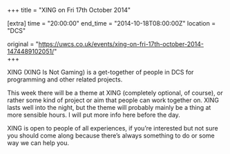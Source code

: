 +++
title = "XING on Fri 17th October 2014"

[extra]
time = "20:00:00"
end_time = "2014-10-18T08:00:00Z"
location = "DCS"

original = "https://uwcs.co.uk/events/xing-on-fri-17th-october-2014-1474489102051/"    
+++

XING (XING Is Not Gaming) is a get-together of people in DCS for programming and other related projects.

This week there will be a theme at XING (completely optional, of course), or rather some kind of project or aim that people can work together on. XING lasts well into the night, but the theme will probably mainly be a thing at more sensible hours. I will put more info here before the day.

XING is open to people of all experiences, if you’re interested but not sure you should come along because there’s always something to do or some way we can help you.

